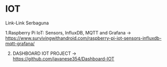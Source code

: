 # IOT
Link-Link Serbaguna

1.Raspberry Pi IoT: Sensors, InfluxDB, MQTT and Grafana -> https://www.survivingwithandroid.com/raspberry-pi-iot-sensors-influxdb-mqtt-grafana/


2. DASHBOARD IOT PROJECT -> https://github.com/javanese354/Dashboard-IOT
